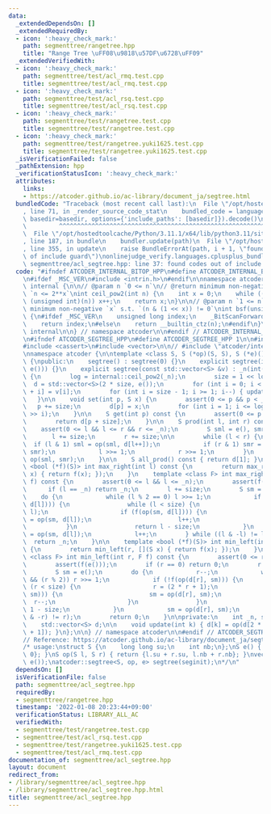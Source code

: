 ```yaml
---
data:
  _extendedDependsOn: []
  _extendedRequiredBy:
  - icon: ':heavy_check_mark:'
    path: segmenttree/rangetree.hpp
    title: "Range Tree \uFF08\u9818\u57DF\u6728\uFF09"
  _extendedVerifiedWith:
  - icon: ':heavy_check_mark:'
    path: segmenttree/test/acl_rmq.test.cpp
    title: segmenttree/test/acl_rmq.test.cpp
  - icon: ':heavy_check_mark:'
    path: segmenttree/test/acl_rsq.test.cpp
    title: segmenttree/test/acl_rsq.test.cpp
  - icon: ':heavy_check_mark:'
    path: segmenttree/test/rangetree.test.cpp
    title: segmenttree/test/rangetree.test.cpp
  - icon: ':heavy_check_mark:'
    path: segmenttree/test/rangetree.yuki1625.test.cpp
    title: segmenttree/test/rangetree.yuki1625.test.cpp
  _isVerificationFailed: false
  _pathExtension: hpp
  _verificationStatusIcon: ':heavy_check_mark:'
  attributes:
    links:
    - https://atcoder.github.io/ac-library/document_ja/segtree.html
  bundledCode: "Traceback (most recent call last):\n  File \"/opt/hostedtoolcache/Python/3.11.1/x64/lib/python3.11/site-packages/onlinejudge_verify/documentation/build.py\"\
    , line 71, in _render_source_code_stat\n    bundled_code = language.bundle(stat.path,\
    \ basedir=basedir, options={'include_paths': [basedir]}).decode()\n          \
    \         ^^^^^^^^^^^^^^^^^^^^^^^^^^^^^^^^^^^^^^^^^^^^^^^^^^^^^^^^^^^^^^^^^^^^^^^^^^^^^^^^^\n\
    \  File \"/opt/hostedtoolcache/Python/3.11.1/x64/lib/python3.11/site-packages/onlinejudge_verify/languages/cplusplus.py\"\
    , line 187, in bundle\n    bundler.update(path)\n  File \"/opt/hostedtoolcache/Python/3.11.1/x64/lib/python3.11/site-packages/onlinejudge_verify/languages/cplusplus_bundle.py\"\
    , line 355, in update\n    raise BundleErrorAt(path, i + 1, \"found codes out\
    \ of include guard\")\nonlinejudge_verify.languages.cplusplus_bundle.BundleErrorAt:\
    \ segmenttree/acl_segtree.hpp: line 37: found codes out of include guard\n"
  code: "#ifndef ATCODER_INTERNAL_BITOP_HPP\n#define ATCODER_INTERNAL_BITOP_HPP 1\n\
    \n#ifdef _MSC_VER\n#include <intrin.h>\n#endif\n\nnamespace atcoder {\n\nnamespace\
    \ internal {\n\n// @param n `0 <= n`\n// @return minimum non-negative `x` s.t.\
    \ `n <= 2**x`\nint ceil_pow2(int n) {\n    int x = 0;\n    while ((1U << x) <\
    \ (unsigned int)(n)) x++;\n    return x;\n}\n\n// @param n `1 <= n`\n// @return\
    \ minimum non-negative `x` s.t. `(n & (1 << x)) != 0`\nint bsf(unsigned int n)\
    \ {\n#ifdef _MSC_VER\n    unsigned long index;\n    _BitScanForward(&index, n);\n\
    \    return index;\n#else\n    return __builtin_ctz(n);\n#endif\n}\n\n} // namespace\
    \ internal\n\n} // namespace atcoder\n\n#endif // ATCODER_INTERNAL_BITOP_HPP\n\
    \n#ifndef ATCODER_SEGTREE_HPP\n#define ATCODER_SEGTREE_HPP 1\n\n#include <algorithm>\n\
    #include <cassert>\n#include <vector>\n\n// #include \"atcoder/internal_bit\"\n\
    \nnamespace atcoder {\n\ntemplate <class S, S (*op)(S, S), S (*e)()> struct segtree\
    \ {\npublic:\n    segtree() : segtree(0) {}\n    explicit segtree(int n) : segtree(std::vector<S>(n,\
    \ e())) {}\n    explicit segtree(const std::vector<S> &v) : _n(int(v.size()))\
    \ {\n        log = internal::ceil_pow2(_n);\n        size = 1 << log;\n      \
    \  d = std::vector<S>(2 * size, e());\n        for (int i = 0; i < _n; i++) d[size\
    \ + i] = v[i];\n        for (int i = size - 1; i >= 1; i--) { update(i); }\n \
    \   }\n\n    void set(int p, S x) {\n        assert(0 <= p && p < _n);\n     \
    \   p += size;\n        d[p] = x;\n        for (int i = 1; i <= log; i++) update(p\
    \ >> i);\n    }\n\n    S get(int p) const {\n        assert(0 <= p && p < _n);\n\
    \        return d[p + size];\n    }\n\n    S prod(int l, int r) const {\n    \
    \    assert(0 <= l && l <= r && r <= _n);\n        S sml = e(), smr = e();\n \
    \       l += size;\n        r += size;\n\n        while (l < r) {\n          \
    \  if (l & 1) sml = op(sml, d[l++]);\n            if (r & 1) smr = op(d[--r],\
    \ smr);\n            l >>= 1;\n            r >>= 1;\n        }\n        return\
    \ op(sml, smr);\n    }\n\n    S all_prod() const { return d[1]; }\n\n    template\
    \ <bool (*f)(S)> int max_right(int l) const {\n        return max_right(l, [](S\
    \ x) { return f(x); });\n    }\n    template <class F> int max_right(int l, F\
    \ f) const {\n        assert(0 <= l && l <= _n);\n        assert(f(e()));\n  \
    \      if (l == _n) return _n;\n        l += size;\n        S sm = e();\n    \
    \    do {\n            while (l % 2 == 0) l >>= 1;\n            if (!f(op(sm,\
    \ d[l]))) {\n                while (l < size) {\n                    l = (2 *\
    \ l);\n                    if (f(op(sm, d[l]))) {\n                        sm\
    \ = op(sm, d[l]);\n                        l++;\n                    }\n     \
    \           }\n                return l - size;\n            }\n            sm\
    \ = op(sm, d[l]);\n            l++;\n        } while ((l & -l) != l);\n      \
    \  return _n;\n    }\n\n    template <bool (*f)(S)> int min_left(int r) const\
    \ {\n        return min_left(r, [](S x) { return f(x); });\n    }\n    template\
    \ <class F> int min_left(int r, F f) const {\n        assert(0 <= r && r <= _n);\n\
    \        assert(f(e()));\n        if (r == 0) return 0;\n        r += size;\n\
    \        S sm = e();\n        do {\n            r--;\n            while (r > 1\
    \ && (r % 2)) r >>= 1;\n            if (!f(op(d[r], sm))) {\n                while\
    \ (r < size) {\n                    r = (2 * r + 1);\n                    if (f(op(d[r],\
    \ sm))) {\n                        sm = op(d[r], sm);\n                      \
    \  r--;\n                    }\n                }\n                return r +\
    \ 1 - size;\n            }\n            sm = op(d[r], sm);\n        } while ((r\
    \ & -r) != r);\n        return 0;\n    }\n\nprivate:\n    int _n, size, log;\n\
    \    std::vector<S> d;\n\n    void update(int k) { d[k] = op(d[2 * k], d[2 * k\
    \ + 1]); }\n};\n\n} // namespace atcoder\n\n#endif // ATCODER_SEGTREE_HPP\n\n\
    // Reference: https://atcoder.github.io/ac-library/document_ja/segtree.html\n\
    /* usage:\nstruct S {\n    long long su;\n    int nb;\n};\nS e() { return {0,\
    \ 0}; }\nS op(S l, S r) { return {l.su + r.su, l.nb + r.nb}; }\nvector<S> seginit(100000,\
    \ e());\natcoder::segtree<S, op, e> segtree(seginit);\n*/\n"
  dependsOn: []
  isVerificationFile: false
  path: segmenttree/acl_segtree.hpp
  requiredBy:
  - segmenttree/rangetree.hpp
  timestamp: '2022-01-08 20:23:44+09:00'
  verificationStatus: LIBRARY_ALL_AC
  verifiedWith:
  - segmenttree/test/rangetree.test.cpp
  - segmenttree/test/acl_rsq.test.cpp
  - segmenttree/test/rangetree.yuki1625.test.cpp
  - segmenttree/test/acl_rmq.test.cpp
documentation_of: segmenttree/acl_segtree.hpp
layout: document
redirect_from:
- /library/segmenttree/acl_segtree.hpp
- /library/segmenttree/acl_segtree.hpp.html
title: segmenttree/acl_segtree.hpp
---
```

